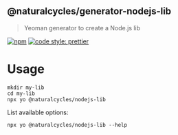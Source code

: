 ## @naturalcycles/generator-nodejs-lib

> Yeoman generator to create a Node.js lib

[![npm](https://img.shields.io/npm/v/@naturalcycles/generator-nodejs-lib/latest.svg)](https://www.npmjs.com/package/@naturalcycles/generator-nodejs-lib)
[![code style: prettier](https://img.shields.io/badge/code_style-prettier-ff69b4.svg?style=flat-square)](https://github.com/prettier/prettier)

# Usage

    mkdir my-lib
    cd my-lib
    npx yo @naturalcycles/nodejs-lib

List available options:

    npx yo @naturalcycles/nodejs-lib --help
